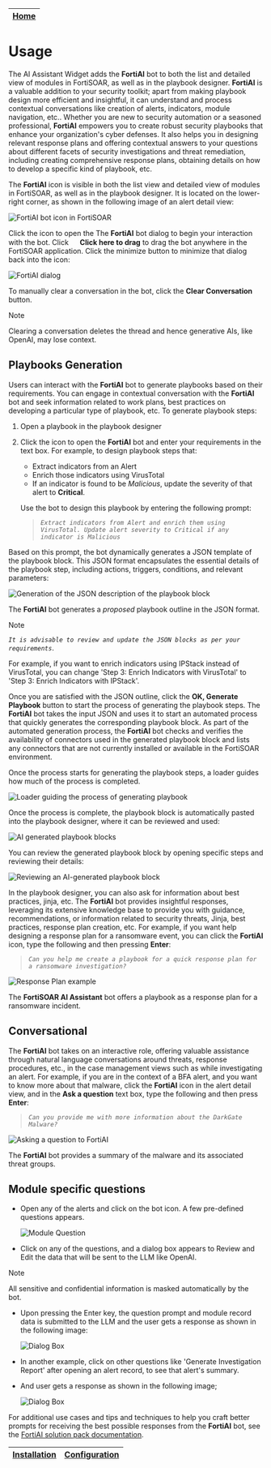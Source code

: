 | [Home](../README.md) |
|----------------------|

# Usage

The AI Assistant Widget adds the **FortiAI** bot to both the list and detailed view of modules in FortiSOAR, as well as in the playbook designer. **FortiAI** is a valuable addition to your security toolkit; apart from making playbook design more efficient and insightful, it can understand and process contextual conversations like creation of alerts, indicators, module navigation, etc.. Whether you are new to security automation or a seasoned professional, **FortiAI** empowers you to create robust security playbooks that enhance your organization's cyber defenses. It also helps you in designing relevant response plans and offering contextual answers to your questions about different facets of security investigations and threat remediation, including creating comprehensive response plans, obtaining details on how to develop a specific kind of playbook, etc.

The **FortiAI** icon is visible in both the list view and detailed view of modules in FortiSOAR, as well as in the playbook designer. It is located on the lower-right corner, as shown in the following image of an alert detail view:

![FortiAI bot icon in FortiSOAR](./res/ai_bot_icon.png)

Click the icon to open the The **FortiAI** bot dialog to begin your interaction with the bot. Click **<img src="./res/drag-icon.svg" width="15px"> Click here to drag** to drag the bot anywhere in the FortiSOAR application. Click the minimize button to minimize that dialog back into the icon:

![FortiAI dialog](./res/ai_bot_dialog.png)

To manually clear a conversation in the bot, click the **Clear Conversation** button.

>[!Note]
>Clearing a conversation deletes the thread and hence generative AIs, like OpenAI, may lose context.

## Playbooks Generation

Users can interact with the **FortiAI** bot to generate playbooks based on their requirements. You can engage in contextual conversation with the **FortiAI** bot and seek information related to work plans, best practices on developing a particular type of playbook, etc.  To generate playbook steps:

1. Open a playbook in the playbook designer
2. Click the icon to open the **FortiAI** bot and enter your requirements in the text box. For example, to design playbook steps that:
    - Extract indicators from an Alert
    - Enrich those indicators using VirusTotal
    - If an indicator is found to be *Malicious*, update the severity of that alert to **Critical**.

    Use the bot to design this playbook by entering the following prompt:

    >*`Extract indicators from Alert and enrich them using VirusTotal. Update alert severity to Critical if any indicator is Malicious`*

Based on this prompt, the bot dynamically generates a JSON template of the playbook block. This JSON format encapsulates the essential details of the playbook step, including actions, triggers, conditions, and relevant parameters: 

![Generation of the JSON description of the playbook block](./res/playbook_description.png)

The **FortiAI** bot generates a *proposed* playbook outline in the JSON format.

>[!NOTE]
>*`It is advisable to review and update the JSON blocks as per your requirements`*.

For example, if you want to enrich indicators using IPStack instead of VirusTotal, you can change 'Step 3: Enrich Indicators with VirusTotal' to 'Step 3: Enrich Indicators with IPStack'.

Once you are satisfied with the JSON outline, click the **OK, Generate Playbook** button to start the process of generating the playbook steps. The **FortiAI** bot takes the input JSON and uses it to start an automated process that quickly generates the corresponding playbook block. As part of the automated generation process, the **FortiAI** bot checks and verifies the availability of connectors used in the generated playbook block and lists any connectors that are not currently installed or available in the FortiSOAR environment. 

Once the process starts for generating the playbook steps, a loader guides how much of the process is completed.

![Loader guiding the process of generating playbook](./res/playbook_description_reviewresults.png)

Once the process is complete, the playbook block is automatically pasted into the playbook designer, where it can be reviewed and used:

![AI generated playbook blocks](./res/ai_generated_block.png)

You can review the generated playbook block by opening specific steps and reviewing their details:

![Reviewing an AI-generated playbook block](./res/ai_block_reviewstep.png)

In the playbook designer, you can also ask for information about best practices, jinja, etc. The **FortiAI** bot provides insightful responses, leveraging its extensive knowledge base to provide you with guidance, recommendations, or information related to security threats, Jinja, best practices, response plan creation, etc. For example, if you want help designing a response plan for a ransomware event, you can click the **FortiAI** icon, type the following and then pressing **Enter**:

>*`Can you help me create a playbook for a quick response plan for a ransomware investigation?`*

![Response Plan example](./res/conv_mode.png) 

The **FortiSOAR AI Assistant** bot offers a playbook as a response plan for a ransomware incident.

## Conversational

The **FortiAI** bot takes on an interactive role, offering valuable assistance through natural language conversations around threats, response procedures, etc., in the case management views such as while investigating an alert. For example, if you are in the context of a BFA alert, and you want to know more about that malware, click the **FortiAI** icon in the alert detail view, and in the **Ask a question** text box, type the following and then press **Enter**:

>*`Can you provide me with more information about the DarkGate Malware?`*

![Asking a question to FortiAI](./res/conversationMode.png) 

The **FortiAI** bot provides a summary of the malware and its associated threat groups.

## Module specific questions 

- Open any of the alerts and click on the bot icon. A few pre-defined questions appears.

  ![Module Question](./res/ai_bot_dialog.png)

- Click on any of the questions, and a dialog box appears to Review and Edit the data that will be sent to the LLM like OpenAI.

>[!NOTE]
>All sensitive and confidential information is masked automatically by the bot.

- Upon pressing the Enter key, the question prompt and module record data is submitted to the LLM and the user gets a response as shown in the following image:

  ![Dialog Box](./res/summary_response.png)

- In another example, click on other questions like 'Generate Investigation Report' after opening an alert record, to see that alert's summary.

- And user gets a response as shown in the following image;

  ![Dialog Box](./res/report_response.png)

For additional use cases and tips and techniques to help you craft better prompts for receiving the best possible responses from the **FortiAI** bot, see the [FortiAI solution pack documentation](). 

| [Installation](./setup.md#installation) | [Configuration](./setup.md#configuration) |
|-----------------------------------------|-------------------------------------------|
